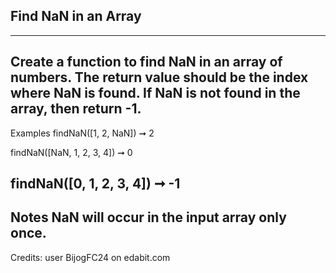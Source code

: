 ## Find NaN in an Array
---
Create a function to find NaN in an array of numbers. The return value should be the index where NaN is found. If NaN is not found in the array, then return -1.
---
Examples
findNaN([1, 2, NaN]) ➞ 2

findNaN([NaN, 1, 2, 3, 4]) ➞ 0

findNaN([0, 1, 2, 3, 4]) ➞ -1
---
Notes
NaN will occur in the input array only once.
---
Credits: user BijogFC24 on edabit.com